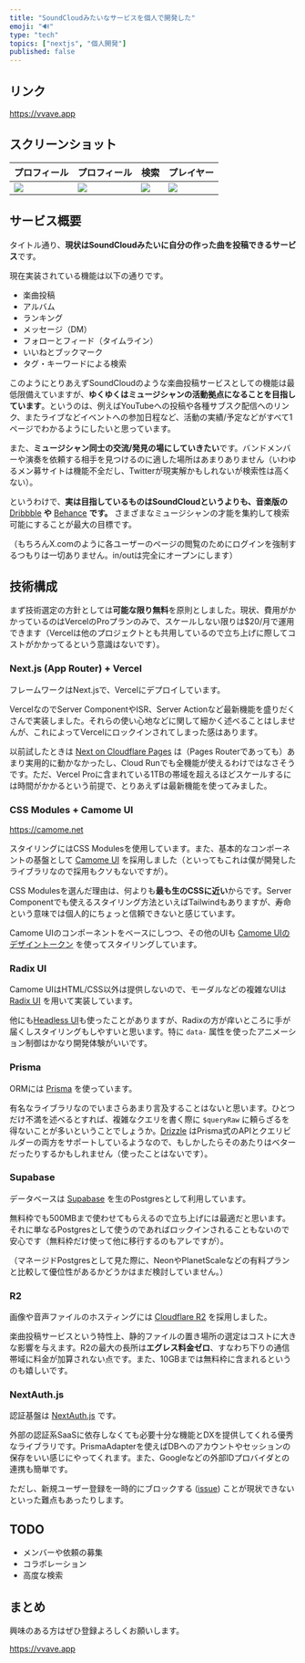 ```yaml
---
title: "SoundCloudみたいなサービスを個人で開発した"
emoji: "🔊"
type: "tech"
topics: ["nextjs", "個人開発"]
published: false
---
```


## リンク

https://vvave.app

## スクリーンショット

| プロフィール                                                                   | プロフィール                                                                   | 検索                                                                           | プレイヤー                                                                     |
| ------------------------------------------------------------------------------ | ------------------------------------------------------------------------------ | ------------------------------------------------------------------------------ | ------------------------------------------------------------------------------ |
| ![](https://storage.googleapis.com/zenn-user-upload/ad3eee872f02-20240117.png) | ![](https://storage.googleapis.com/zenn-user-upload/c0e097439e2e-20240117.png) | ![](https://storage.googleapis.com/zenn-user-upload/8b252d8f5691-20240117.png) | ![](https://storage.googleapis.com/zenn-user-upload/b68acab13632-20240117.png) |

## サービス概要

タイトル通り、**現状はSoundCloudみたいに自分の作った曲を投稿できるサービス**です。

現在実装されている機能は以下の通りです。

- 楽曲投稿
- アルバム
- ランキング
- メッセージ（DM）
- フォローとフィード（タイムライン）
- いいねとブックマーク
- タグ・キーワードによる検索

このようにとりあえずSoundCloudのような楽曲投稿サービスとしての機能は最低限備えていますが、**ゆくゆくはミュージシャンの活動拠点になることを目指しています**。というのは、例えばYouTubeへの投稿や各種サブスク配信へのリンク、またライブなどイベントへの参加日程など、活動の実績/予定などがすべて1ページでわかるようにしたいと思っています。

また、**ミュージシャン同士の交流/発見の場にしていきたい**です。バンドメンバーや演奏を依頼する相手を見つけるのに適した場所はあまりありません（いわゆるメン募サイトは機能不全だし、Twitterが現実解かもしれないが検索性は高くない）。

というわけで、**実は目指しているものはSoundCloudというよりも、音楽版の** [Dribbble](https://dribbble.com) **や** [Behance](https://behance.net) **です。** さまざまなミュージシャンの才能を集約して検索可能にすることが最大の目標です。

（もちろんX.comのように各ユーザーのページの閲覧のためにログインを強制するつもりは一切ありません。in/outは完全にオープンにします）

## 技術構成

まず技術選定の方針としては**可能な限り無料**を原則としました。現状、費用がかかっているのはVercelのProプランのみで、スケールしない限りは$20/月で運用できます（Vercelは他のプロジェクトとも共用しているので立ち上げに際してコストがかかってるという意識はないです）。

### Next.js (App Router) + Vercel

フレームワークはNext.jsで、Vercelにデプロイしています。

VercelなのでServer ComponentやISR、Server Actionなど最新機能を盛りだくさんで実装しました。それらの使い心地などに関して細かく述べることはしませんが、これによってVercelにロックインされてしまった感はあります。

以前試したときは [Next on Cloudflare Pages](https://github.com/cloudflare/next-on-pages) は（Pages Routerであっても）あまり実用的に動かなかったし、Cloud Runでも全機能が使えるわけではなさそうです。ただ、Vercel Proに含まれている1TBの帯域を超えるほどスケールするには時間がかかるという前提で、とりあえずは最新機能を使ってみました。

### CSS Modules + Camome UI

https://camome.net

スタイリングにはCSS Modulesを使用しています。また、基本的なコンポーネントの基盤として [Camome UI](https://camome.net) を採用しました（といってもこれは僕が開発したライブラリなので採用もクソもないですが）。

CSS Modulesを選んだ理由は、何よりも**最も生のCSSに近い**からです。Server Componentでも使えるスタイリング方法といえばTailwindもありますが、寿命という意味では個人的にちょっと信頼できないと感じています。

Camome UIのコンポーネントをベースにしつつ、その他のUIも [Camome UIのデザイントークン](https://camome.net/ja/docs/design-system/overview) を使ってスタイリングしています。

### Radix UI

Camome UIはHTML/CSS以外は提供しないので、モーダルなどの複雑なUIは [Radix UI](https://www.radix-ui.com) を用いて実装しています。

他にも[Headless UI](https://headlessui.com/)も使ったことがありますが、Radixの方が痒いところに手が届くしスタイリングもしやすいと思います。特に `data-` 属性を使ったアニメーション制御はかなり開発体験がいいです。

### Prisma

ORMには [Prisma](https://prisma.io) を使っています。

有名なライブラリなのでいまさらあまり言及することはないと思います。ひとつだけ不満を述べるとすれば、複雑なクエリを書く際に `$queryRaw` に頼らざるを得ないことが多いということでしょうか。[Drizzle](https://orm.drizzle.team/) はPrisma式のAPIとクエリビルダーの両方をサポートしているようなので、もしかしたらそのあたりはベターだったりするかもしれません（使ったことはないです）。

### Supabase

データベースは [Supabase](https://supabase.com) を生のPostgresとして利用しています。

無料枠でも500MBまで使わせてもらえるので立ち上げには最適だと思います。それに単なるPostgresとして使うのであればロックインされることもないので安心です（無料枠だけ使って他に移行するのもアレですが）。

（マネージドPostgresとして見た際に、NeonやPlanetScaleなどの有料プランと比較して優位性があるかどうかはまだ検討していません。）

### R2

画像や音声ファイルのホスティングには [Cloudflare R2](https://www.cloudflare.com/ja-jp/developer-platform/r2/) を採用しました。

楽曲投稿サービスという特性上、静的ファイルの置き場所の選定はコストに大きな影響を与えます。R2の最大の長所は**エグレス料金ゼロ**、すなわち下りの通信帯域に料金が加算されない点です。また、10GBまでは無料枠に含まれるというのも嬉しいです。

### NextAuth.js

認証基盤は [NextAuth.js](https://next-auth.js.org) です。

外部の認証系SaaSに依存しなくても必要十分な機能とDXを提供してくれる優秀なライブラリです。PrismaAdapterを使えばDBへのアカウントやセッションの保存をいい感じにやってくれます。また、Googleなどの外部IDプロバイダとの連携も簡単です。

ただし、新規ユーザー登録を一時的にブロックする ([issue](https://github.com/nextauthjs/next-auth/issues/8272)) ことが現状できないといった難点もあったりします。

## TODO

- メンバーや依頼の募集
- コラボレーション
- 高度な検索

## まとめ

興味のある方はぜひ登録よろしくお願いします。

https://vvave.app
